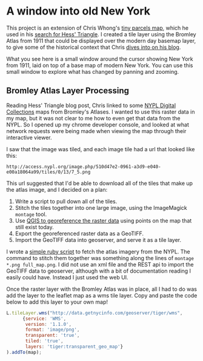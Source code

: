A window into old New York
============

This project is an extension of Chris Whong's [tiny parcels map](http://chriswhong.github.io/tinyparcels/), which he used in his [search for Hess' Triangle](http://chriswhong.com/local/in-search-of-hess-triangle-part-2/).  I created a tile layer using the Bromley Atlas from 1911 that could be displayed over the modern day basemap layer, to give some of the historical context that Chris [dives into on his blog](http://chriswhong.com/open-data/in-search-of-hess-triangle-part-1/).

What you see here is a small window around the cursor showing New York from 1911, laid on top of a base map of modern New York.  You can use this small window to explore what has changed by panning and zooming.

## Bromley Atlas Layer Processing

Reading Hess' Triangle blog post, Chris linked to some [NYPL Digital Collections](http://digitalcollections.nypl.org/items/510d47e2-0961-a3d9-e040-e00a18064a99) maps from Bromley's Atlases.  I wanted to use this raster data in my map, but it was not clear to me how to even get that data from the NYPL.  So I opened up my chrome developer console, and looked at what network requests were being made when viewing the map through their interactive viewer.  

I saw that the image was tiled, and each image tile had a url that looked like this:

```
http://access.nypl.org/image.php/510d47e2-0961-a3d9-e040-e00a18064a99/tiles/0/13/7_5.png
```

This url suggested that I'd be able to download all of the tiles that make up the atlas image, and I decided on a plan:

1. Write a script to pull down all of the tiles.
2. Stitch the tiles together into one large image, using the ImageMagick `montage` tool.
3. Use [QGIS to georeference the raster data](http://www.qgistutorials.com/en/docs/georeferencing_basics.html) using points on the map that still exist today.
4. Export the georeferenced raster data as a GeoTIFF.
5. Import the GeoTIFF data into geoserver, and serve it as a tile layer.


I wrote a [simple ruby script](scripts/fetch_tiles.rb) to fetch the atlas imagery from the NYPL.  The command to stitch them together was something along the lines of `montage *.png full_map.png`.  I did not use an xml file and the REST api to import the GeoTIFF data to geoserver, although with a bit of documentation reading I easily could have.  Instead I just used the web UI.

Once the raster layer with the Bromley Atlas was in place, all I had to do was add the layer to the leaflet map as a wms tile layer.  Copy and paste the code below to add this layer to your own map!

```javascript
L.tileLayer.wms("http://data.getnycinfo.com/geoserver/tiger/wms",
      {service: 'WMS',
       version: '1.1.0',
       format: 'image/png',
       transparent: 'true',
       tiled: 'true',
       layers: 'tiger:transparent_geo_map'}
).addTo(map);
```

